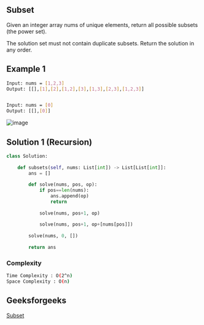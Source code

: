 ## Subset
Given an integer array nums of unique elements, return all possible subsets (the power set).

The solution set must not contain duplicate subsets. Return the solution in any order.
## Example 1


```bash
Input: nums = [1,2,3]
Output: [[],[1],[2],[1,2],[3],[1,3],[2,3],[1,2,3]]


Input: nums = [0]
Output: [[],[0]]

```
![image](https://user-images.githubusercontent.com/94613732/210318374-66313089-47c5-40a4-acfa-cf9456db2c09.png)


## Solution 1 (Recursion)

```Python
class Solution:
    
    def subsets(self, nums: List[int]) -> List[List[int]]:
        ans = []
        
        def solve(nums, pos, op):
            if pos==len(nums):
                ans.append(op)
                return
            
            solve(nums, pos+1, op)
            
            solve(nums, pos+1, op+[nums[pos]])
            
        solve(nums, 0, [])
        
        return ans
```
### Complexity
 
```bash
Time Complexity : O(2^n)
Space Complexity : O(n)
```

## Geeksforgeeks
[Subset](https://leetcode.com/problems/subsets/)

